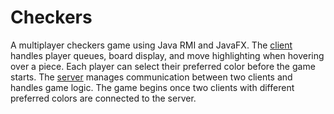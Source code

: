 # Checkers
A multiplayer checkers game using Java RMI and JavaFX. The [client](src/main/java/Client) handles player queues, board display, and move highlighting when hovering over a piece. Each player can select their preferred color before the game starts. The [server](src/main/java/Server) manages communication between two clients and handles game logic. The game begins once two clients with different preferred colors are connected to the server.
